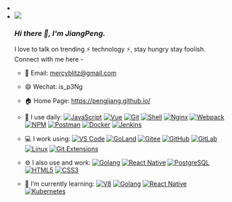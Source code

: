 - <link rel="stylesheet" type="text/css" href="./beautiful.css">

- <img src="https://github.com/thompsonemerson/thompsonemerson/raw/master/cover-thompson.png">

  ### _Hi there 👋, I'm JiangPeng._

  I love to talk on trending ⚡ technology ⚡, stay hungry stay foolish. Connect with me here -

  - 📧 Email: [mercyblitz@gmail.com](mailto:pengjiang0930@foxmail.com)
  - 😄 Wechat: is_p3Ng
  - 🏠 Home Page: https://pengjiang.github.io/

  - 🚀 I use daily:
    [![JavaScript](https://img.shields.io/badge/JavaScript-000000?logo=JavaScript&logoColor=FFCA28)](https://blog.i-xiao.space/)
    [![Vue](https://img.shields.io/badge/Vue.js-35495E?logo=vue.js&logoColor=4FC08D)](https://blog.i-xiao.space/)
    [![Git](https://img.shields.io/badge/-Git-000000?logo=git&logoColor=FF7043)](https://blog.i-xiao.space/)
    [![Shell](https://img.shields.io/badge/-Shell-4EC422?logo=Shell&logoColor=FF7043)](https://blog.i-xiao.space/)
    [![Nginx](https://img.shields.io/badge/-Nginx-F6C915?logo=nginx&logoColor=029137)](https://blog.i-xiao.space/)
    [![Webpack](https://img.shields.io/badge/-webpack-2B3A42?logo=webpack&logoColor=75AFCC)](https://blog.i-xiao.space/)
    [![NPM](https://img.shields.io/badge/-NPM-2875E3?logo=npm&logoColor=029137)](https://blog.i-xiao.space/)
    [![Postman](https://img.shields.io/badge/-Postman-7A1FA2?logo=postman&logoColor=FC8019)](https://blog.i-xiao.space/)
    [![Docker](https://img.shields.io/badge/docker-20232A?logo=docker&logoColor=61DAFB)](https://blog.i-xiao.space/)
    [![Jenkins](https://img.shields.io/badge/-Jenkins-F6C915?logo=jenkins&logoColor=F16061)](https://blog.i-xiao.space/)

  - 💻 I work using:
    [![VS Code](https://img.shields.io/badge/-VS%20Code-007ACC?style=plastic&logo=visual-studio-code)](https://blog.i-xiao.space/)
    [![GoLand](https://img.shields.io/badge/-GoLand-000?logo=goland&logoColor=00ACC1)](https://blog.i-xiao.space/)
    [![Gitee](https://img.shields.io/badge/-Gitee-A80025?logo=gitee&logoColor=F16061)](https://blog.i-xiao.space/)
    [![GitHub](https://img.shields.io/badge/-GitHub-181717?style=plastic&logo=github)](https://blog.i-xiao.space/)
    [![GitLab](https://img.shields.io/badge/-GitLab-FCA121?style=plastic&logo=gitlab)](https://blog.i-xiao.space/)
    [![Linux](https://img.shields.io/badge/-Linux-F16061?logo=linux&logoColor=000)](https://blog.i-xiao.space/)
    [![Git Extensions](https://img.shields.io/badge/-Git%20Extensions-green?logo=git%20extensions&logoColor=DE3929)](https://blog.i-xiao.space/)

  - ⚙️ I also use and work:
    [![Golang](https://img.shields.io/badge/-Golang-02569B?logo=go&logoColor=00ACC1)](https://blog.i-xiao.space/)
    [![React Native](https://img.shields.io/badge/React_Native-20232A?logo=react&logoColor=61DAFB)](https://blog.i-xiao.space/)
    [![PostgreSQL](https://img.shields.io/badge/-PostgreSQL-336791?style=plastic&logo=postgresql)](https://blog.i-xiao.space/)
    [![HTML5](https://img.shields.io/badge/-HTML5-E34F26?style=plastic&logo=html5&logoColor=white)](https://blog.i-xiao.space/)
    [![CSS3](https://img.shields.io/badge/-CSS3-1572B6?style=plastic&logo=css3)](https://blog.i-xiao.space/)

  - 🌱 I’m currently learning:
    [![V8](https://img.shields.io/badge/-V8-3DDC84?logo=v8&logoColor=4788F4)](https://blog.i-xiao.space/)
    [![Golang](https://img.shields.io/badge/-Golang-02569B?logo=go&logoColor=00ACC1)](https://blog.i-xiao.space/)
    [![React Native](https://img.shields.io/badge/React_Native-20232A?logo=react&logoColor=61DAFB)](https://blog.i-xiao.space/)
    [![Kubernetes](https://img.shields.io/badge/-Kubernetes-F5F5F5?logo=Kubernetes&logoColor=316CE6)](https://blog.i-xiao.space/)
